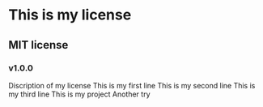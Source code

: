 # This is my license
## MIT license
### v1.0.0
Discription of my license
This is my first line
This is my second line
This is my third line
This is my project
Another try
